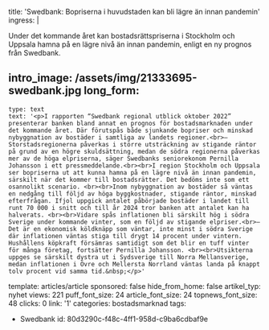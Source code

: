 title: 'Swedbank: Bopriserna i huvudstaden kan bli lägre än innan pandemin'
ingress: |
  <p>Under det kommande året kan bostadsrättspriserna i Stockholm och Uppsala hamna på en lägre nivå än innan pandemin, enligt en ny prognos från Swedbank.
  </p>
  
intro_image: /assets/img/21333695-swedbank.jpg
long_form:
  -
    type: text
    text: '<p>I rapporten “Swedbank regional utblick oktober 2022” presenterar banken bland annat en prognos för bostadsmarknaden under det kommande året. Där förutspås både sjunkande bopriser och minskad nybyggnation av bostäder i samtliga av landets regioner.<br>– Storstadsregionerna påverkas i större utsträckning av stigande räntor på grund av en högre skuldsättning, medan de södra regionerna påverkas mer av de höga elpriserna, säger Swedbanks seniorekonom Pernilla Johansson i ett pressmeddelande.<br><br>I region Stockholm och Uppsala ser bopriserna ut att kunna hamna på en lägre nivå än innan pandemin, särskilt när det kommer till bostadsrätter. Det bedöms inte som ett osannolikt scenario. <br><br>Inom nybyggnation av bostäder så väntas en nedgång till följd av höga byggkostnader, stigande räntor, minskad efterfrågan. Ifjol uppgick antalet påbörjade bostäder i landet till runt 70 000 i snitt och till år 2024 tror banken att antalet kan ha halverats. <br><br>Vidare spås inflationen bli särskilt hög i södra Sverige under kommande vinter, som en följd av stigande elpriser.<br>– Det är en ekonomisk köldknäpp som väntar, inte minst i södra Sverige där inflationen väntas stiga till drygt 14 procent under vintern. Hushållens köpkraft försämras samtidigt som det blir en tuff vinter för många företag, fortsätter Pernilla Johansson. <br><br>Utsikterna uppges se särskilt dystra ut i Sydsverige till Norra Mellansverige, medan inflationen i Övre och Mellersta Norrland väntas landa på knappt tolv procent vid samma tid.&nbsp;</p>'
template: articles/article
sponsored: false
hide_from_home: false
artikel_typ: nyhet
views: 221
puff_font_size: 24
article_font_size: 24
topnews_font_size: 48
clicks: 0
link: '1'
categories: bostadsmarknad
tags:
  - Swedbank
id: 80d3290c-f48c-4ff1-958d-c9ba6cdbaf9e

